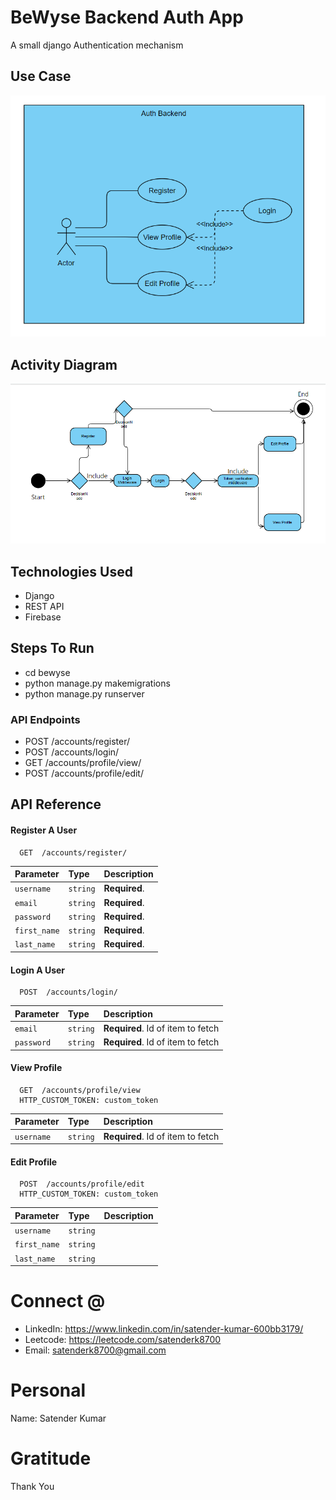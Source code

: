 
# BeWyse Backend Auth App

A small django Authentication mechanism

## Use Case
![UseCase](./auth_usecase.png)

## Activity Diagram
![UseCase](./auth_activity_diagram.png)


## Technologies Used
* Django           
* REST API
* Firebase          


## Steps To Run 
* cd bewyse
* python manage.py makemigrations
* python manage.py runserver 

### API Endpoints

* POST /accounts/register/
* POST  /accounts/login/
* GET /accounts/profile/view/
* POST /accounts/profile/edit/


## API Reference

#### Register A User

```http
  GET  /accounts/register/
```

| Parameter  | Type     | Description                |
| :--------  | :------- | :------------------------- |
| `username` | `string` | **Required**.              |
| `email`   | `string`   | **Required**.  |
| `password` | `string` | **Required**.  |
| `first_name` | `string` | **Required**.  |
| `last_name` | `string` | **Required**.  |

#### Login A User

```http
  POST  /accounts/login/
```

| Parameter | Type     | Description                       |
| :-------- | :------- | :-------------------------------- |
| `email`      | `string` | **Required**. Id of item to fetch |
| `password`      | `string` | **Required**. Id of item to fetch |

#### View Profile

```http
  GET  /accounts/profile/view
  HTTP_CUSTOM_TOKEN: custom_token

```

| Parameter | Type     | Description                       |
| :-------- | :------- | :-------------------------------- |
| `username`      | `string` | **Required**. Id of item to fetch |

#### Edit Profile

```http
  POST  /accounts/profile/edit
  HTTP_CUSTOM_TOKEN: custom_token

```

| Parameter | Type     | Description                       |
| :-------- | :------- | :-------------------------------- |
| `username`      | `string` |  |
| `first_name`      | `string` |  |
| `last_name`      | `string` |  |



# Connect @
* LinkedIn: https://www.linkedin.com/in/satender-kumar-600bb3179/
* Leetcode: https://leetcode.com/satenderk8700
* Email: satenderk8700@gmail.com   

# Personal
Name: Satender Kumar  

# Gratitude
Thank You
